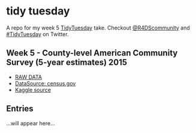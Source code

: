 
<!-- README.md is generated from README.Rmd. Please edit that file -->

# tidy tuesday

A repo for my week 5
[TidyTuesday](https://github.com/rfordatascience/tidytuesday/blob/master/README.md#week-5---county-level-american-community-survey-5-year-estimates-2015)
take. Checkout [@R4DScommunity](https://twitter.com/R4DScommunity) and
[\#TidyTuesday](https://twitter.com/hashtag/TidyTuesday?src=hash) on
Twitter.

## Week 5 - County-level American Community Survey (5-year estimates) 2015

  - [RAW
    DATA](https://github.com/rfordatascience/tidytuesday/blob/master/data/acs2015_county_data.csv)
  - [DataSource:
    census.gov](https://factfinder.census.gov/faces/nav/jsf/pages/index.xhtml)
  - [Kaggle
    source](https://www.kaggle.com/muonneutrino/us-census-demographic-data)

## Entries

…will appear here…

